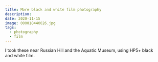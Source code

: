```yaml
---
title: More black and white film photography
description: 
date: 2020-11-15
image: 000018440026.jpg
tags:
  - photography
  - film
---
```



I took these near Russian Hill and the Aquatic Museum, using HP5+ black and white film.

<v-img src="000018430016.jpg" alt="bar" :dirp="dir"></v-img>
<v-img src="000018440031.jpg" alt="bar" :dirp="dir"></v-img>
<v-img src="000018430017.jpg" alt="bar" :dirp="dir"></v-img>
<v-img src="000018440014.jpg" alt="bar" :dirp="dir"></v-img>
<v-img src="000018440026.jpg" alt="bar" :dirp="dir"></v-img>
<v-img src="000018440007.jpg" alt="bar" :dirp="dir"></v-img>
<v-img src="000018430027.jpg" alt="bar" :dirp="dir"></v-img>
<v-img src="000018430019.jpg" alt="bar" :dirp="dir"></v-img>
<v-img src="000018430014.jpg" alt="bar" :dirp="dir"></v-img>
<v-img src="000018430013.jpg" alt="bar" :dirp="dir"></v-img>
<v-img src="000018440033.jpg" alt="bar" :dirp="dir"></v-img>


